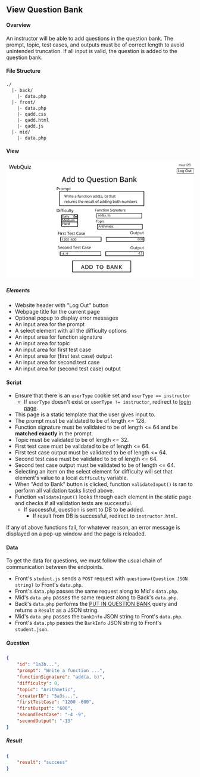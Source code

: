 ## View Question Bank

#### Overview
An instructor will be able to add questions in the question bank. The prompt, topic, test cases, and outputs must be of correct length to avoid unintended truncation. If all input is valid, the question is added to the question bank. 

#### File Structure
```
./
  |- back/
    |- data.php
  |- front/
    |- data.php
    |- qadd.css
    |- qadd.html
    |- qadd.js
  |- mid/
    |- data.php
```

#### View
![add question bank](visuals/add_bank.png)

##### Elements
- Website header with "Log Out" button
- Webpage title for the current page
- Optional popup to display error messages
- An input area for the prompt
- A select element with all the difficulty options
- An input area for function signature
- An input area for topic
- An input area for first test case
- An input area for (first test case) output
- An input area for second test case
- An input area for (second test case) output

#### Script
- Ensure that there is an `userType` cookie set and `userType == instructor`
  - If `userType` doesn't exist or `userType != instructor`, redirect to [login page](docs/identification.md).
- This page is a static template that the user gives input to.
- The prompt must be validated to be of length <= 128.
- Function signature must be validated to be of length <= 64 and be **matched exactly** in the prompt.
- Topic must be validated to be of length <= 32.
- First test case must be validated to be of length <= 64.
- First test case output must be validated to be of length <= 64.
- Second test case must be validated to be of length <= 64.
- Second test case output must be validated to be of length <= 64.
- Selecting an item on the select element for difficulty will set that element's value to a local `difficulty` variable.
- When "Add to Bank" button is clicked, function `validateInput()` is ran to perform all validation tasks listed above.
- Function `validateInput()` looks through each element in the static page and checks if all validation tests are successful.
    - If successful, question is sent to DB to be added.
        - If result from DB is successful, redirect to `instructor.html`.

If any of above functions fail, for whatever reason, an error message is displayed on a pop-up window and the page is reloaded.

#### Data
To get the data for questions, we must follow the usual chain of communication between the endpoints.

- Front's `student.js` sends a `POST` request with `question=(Question JSON string)` to Front's `data.php`.
- Front's `data.php` passes the same request along to Mid's `data.php`.
- Mid's `data.php` passes the same request along to Back's `data.php`.
- Back's `data.php` performs the [PUT IN QUESTION BANK](../back/queries.sql) query and returns a `Result` as a JSON string.
- Mid's `data.php` passes the `BankInfo` JSON string to Front's `data.php`.
- Front's `data.php` passes the `BankInfo` JSON string to Front's `student.json`.

##### Question
```json
{
    "id": "1a3b...",
    "prompt": "Write a function ...",
    "functionSignature": "add(a, b)",
    "difficulty": 0,
    "topic": "Arithmetic",
    "creatorID": "5a3s...",
    "firstTestCase": "1200 -600",
    "firstOutput": "600",
    "secondTestCase": "-4 -9",
    "secondOutput": "-13"
}
```

##### Result
```json
{
    "result": "success"
}
```